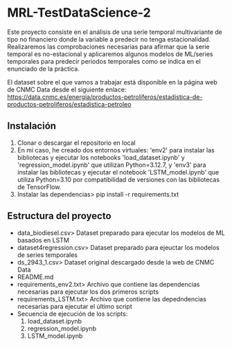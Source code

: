 # MRL-TestDataScience-2
Este proyecto consiste en el análisis de una serie temporal multivariante de tipo no financiero donde la variable a predecir no tenga estacionalidad. Realizaremos las comprobaciones necesarias para afirmar que la serie temporal es no-estacional y aplicaremos algunos modelos de ML/series temporales para predecir periodos temporales como se indica en el enunciado de la práctica.

El dataset sobre el que vamos a trabajar está disponible en la página web de CNMC Data desde el siguiente enlace: https://data.cnmc.es/energia/productos-petroliferos/estadistica-de-productos-petroliferos/estadistica-petroleo

## Instalación
1. Clonar o descargar el repositorio en local
2. En mi caso, he creado dos entornos virtuales: 'env2' para instalar las bibliotecas y ejecutar los notebooks 'load_dataset.ipynb' y 'regression_model.ipynb' que utilizan Python=3.12.7, y 'env3' para instalar las bibliotecas y ejecutar el notebook 'LSTM_model.ipynb' que utiliza Python=3.10 por compatibilidad de versiones con las bibliotecas de TensorFlow.
3. Instalar las dependencias> pip install -r requirements.txt

## Estructura del proyecto

- data_biodiesel.csv> Dataset preparado para ejecutar los modelos de ML basados en LSTM
- dataset4regression.csv> Dataset preparado para ejeuctar los modelos de series temporales
- ds_2943_1.csv> Dataset original descargado desde la web de CNMC Data
- README.md
- requirements_env2.txt> Archivo que contiene las dependencias necesarias para ejecutar los dos primeros scripts
- requirements_LSTM.txt> Archivo que contiene las depedndencias necesarias para ejecutar el último script
- Secuencia de ejecución de los scripts:
    1. load_dataset.ipynb
    2. regression_model.ipynb
    3. LSTM_model.ipynb